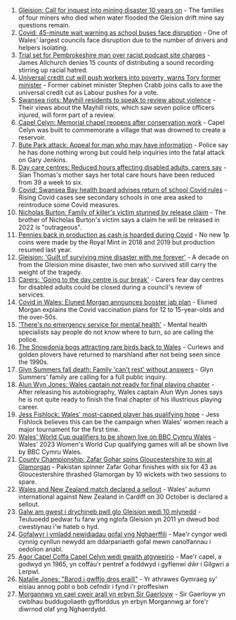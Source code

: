 1. [Gleision: Call for inquest into mining disaster 10 years on](https://www.bbc.co.uk/news/uk-wales-58502559?at_medium=RSS&at_campaign=KARANGA) - The families of four miners who died when water flooded the Gleision drift mine say questions remain.
2. [Covid: 45-minute wait warning as school buses face disruption](https://www.bbc.co.uk/news/uk-wales-58569061?at_medium=RSS&at_campaign=KARANGA) - One of Wales' largest councils face disruption due to the number of drivers and helpers isolating.
3. [Trial set for Pembrokeshire man over racist podcast site charges](https://www.bbc.co.uk/news/uk-wales-58571655?at_medium=RSS&at_campaign=KARANGA) - James Allchurch denies 15 counts of distributing a sound recording stirring up racial hatred.
4. [Universal credit cut will push workers into poverty, warns Tory former minister](https://www.bbc.co.uk/news/uk-politics-58501917?at_medium=RSS&at_campaign=KARANGA) - Former cabinet minister Stephen Crabb joins calls to axe the universal credit cut as Labour pushes for a vote.
5. [Swansea riots: Mayhill residents to speak to review about violence](https://www.bbc.co.uk/news/uk-wales-58571656?at_medium=RSS&at_campaign=KARANGA) - Their views about the Mayhill riots, which saw seven police officers injured, will form part of a review.
6. [Capel Celyn: Memorial chapel reopens after conservation work](https://www.bbc.co.uk/news/uk-wales-58569060?at_medium=RSS&at_campaign=KARANGA) - Capel Celyn was built to commemorate a village that was drowned to create a reservoir.
7. [Bute Park attack: Appeal for man who may have information](https://www.bbc.co.uk/news/uk-wales-58558886?at_medium=RSS&at_campaign=KARANGA) - Police say he has done nothing wrong but could help inquiries into the fatal attack on Gary Jenkins.
8. [Day care centres: Reduced hours affecting disabled adults, carers say](https://www.bbc.co.uk/news/uk-wales-58560861?at_medium=RSS&at_campaign=KARANGA) - Sian Thomas's mother says her total care hours have been reduced from 39 a week to six.
9. [Covid: Swansea Bay health board advises return of school Covid rules](https://www.bbc.co.uk/news/uk-wales-58561776?at_medium=RSS&at_campaign=KARANGA) - Rising Covid cases see secondary schools in one area asked to reintroduce some Covid measures.
10. [Nicholas Burton: Family of killer's victim stunned by release claim](https://www.bbc.co.uk/news/uk-england-manchester-58566062?at_medium=RSS&at_campaign=KARANGA) - The brother of Nicholas Burton's victim says a claim he will be released in 2022 is "outrageous".
11. [Pennies back in production as cash is hoarded during Covid](https://www.bbc.co.uk/news/business-58560185?at_medium=RSS&at_campaign=KARANGA) - No new 1p coins were made by the Royal Mint in 2018 and 2019 but production resumed last year.
12. [Gleision: 'Guilt of surviving mine disaster with me forever'](https://www.bbc.co.uk/news/uk-wales-58555079?at_medium=RSS&at_campaign=KARANGA) - A decade on from the Gleision mine disaster, two men who survived still carry the weight of the tragedy.
13. [Carers: 'Going to the day centre is our break'](https://www.bbc.co.uk/news/uk-wales-58563914?at_medium=RSS&at_campaign=KARANGA) - Carers fear day centres for disabled adults could be closed during a council's review of services.
14. [Covid in Wales: Eluned Morgan announces booster jab plan](https://www.bbc.co.uk/news/uk-wales-58561783?at_medium=RSS&at_campaign=KARANGA) - Eluned Morgan explains the Covid vaccination plans for 12 to 15-year-olds and the over-50s.
15. ['There's no emergency service for mental health'](https://www.bbc.co.uk/news/uk-wales-58548746?at_medium=RSS&at_campaign=KARANGA) - Mental health specialists say people do not know where to turn, so are calling the police.
16. [The Snowdonia bogs attracting rare birds back to Wales](https://www.bbc.co.uk/news/uk-wales-58555547?at_medium=RSS&at_campaign=KARANGA) - Curlews and golden plovers have returned to marshland after not being seen since the 1990s.
17. [Glyn Summers fall death: Family 'can't rest' without answers](https://www.bbc.co.uk/news/uk-wales-58548533?at_medium=RSS&at_campaign=KARANGA) - Glyn Summers' family are calling for a full public inquiry.
18. [Alun Wyn Jones: Wales captain not ready for final playing chapter](https://www.bbc.co.uk/sport/rugby-union/58559156?at_medium=RSS&at_campaign=KARANGA) - After releasing his autobiography, Wales captain Alun Wyn Jones says he is not quite ready to finish the final chapter of his illustrious playing career.
19. [Jess Fishlock: Wales' most-capped player has qualifying hope](https://www.bbc.co.uk/sport/football/58572563?at_medium=RSS&at_campaign=KARANGA) - Jess Fishlock believes this can be the campaign when Wales' women reach a major tournament for the first time.
20. [Wales' World Cup qualifiers to be shown live on BBC Cymru Wales](https://www.bbc.co.uk/sport/football/58561420?at_medium=RSS&at_campaign=KARANGA) - Wales' 2023 Women's World Cup qualifying games will all be shown live by BBC Cymru Wales.
21. [County Championship: Zafar Gohar spins Gloucestershire to win at Glamorgan](https://www.bbc.co.uk/sport/cricket/58571820?at_medium=RSS&at_campaign=KARANGA) - Pakistan spinner Zafar Gohar finishes with six for 43 as Gloucestershire thrashed Glamorgan by 10 wickets with two sessions to spare.
22. [Wales and New Zealand match declared a sellout](https://www.bbc.co.uk/sport/rugby-union/58558505?at_medium=RSS&at_campaign=KARANGA) - Wales' autumn international against New Zealand in Cardiff on 30 October is declared a sellout.
23. [Galw am gwest i drychineb pwll glo Gleision wedi 10 mlynedd](https://www.bbc.co.uk/newyddion/58545852?at_medium=RSS&at_campaign=KARANGA) - Teuluoedd pedwar fu farw yng nglofa Gleision yn 2011 yn dweud bod cwestiynau i'w hateb o hyd.
24. [Gofalwyr i ymladd newidiadau gofal yng Nghaerffili](https://www.bbc.co.uk/newyddion/58540133?at_medium=RSS&at_campaign=KARANGA) - Mae'r cyngor wedi cynnig cynllun newydd am ddarpariaeth gofal mewn canolfannau i oedolion anabl.
25. [Agor Capel Coffa Capel Celyn wedi gwaith atgyweirio](https://www.bbc.co.uk/newyddion/58560397?at_medium=RSS&at_campaign=KARANGA) - Mae'r capel, a godwyd yn 1965, yn coffáu'r pentref a foddwyd i gyflenwi dŵr i Gilgwri a Lerpwl.
26. [Natalie Jones: "Barod i gwffio dros eraill"](https://www.bbc.co.uk/newyddion/58562478?at_medium=RSS&at_campaign=KARANGA) - Yr athrawes Gymraeg sy' eisiau annog pobl o bob cefndir i fynd i'r proffesiwn
27. [Morgannwg yn cael cweir arall yn erbyn Sir Gaerloyw](https://www.bbc.co.uk/newyddion/58572029?at_medium=RSS&at_campaign=KARANGA) - Sir Gaerloyw yn cwblhau buddugoliaeth gyfforddus yn erbyn Morgannwg ar fore'r diwrnod olaf yng Nghaerdydd.
